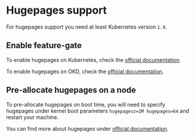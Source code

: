 # Hugepages support

For hugepages support you need at least Kubernetes version `1.9`.

## Enable feature-gate

To enable hugepages on Kubernetes, check the [official
documentation](https://kubernetes.io/docs/tasks/manage-hugepages/scheduling-hugepages/).

To enable hugepages on OKD, check the [official
documentation](https://docs.openshift.org/3.9/scaling_performance/managing_hugepages.html#huge-pages-prerequisites).

## Pre-allocate hugepages on a node

To pre-allocate hugepages on boot time, you will need to specify
hugepages under kernel boot parameters `hugepagesz=2M hugepages=64` and
restart your machine.

You can find more about hugepages under [official
documentation](https://www.kernel.org/doc/Documentation/vm/hugetlbpage.txt).

